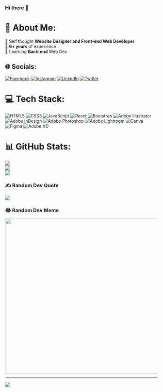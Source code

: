 ### Hi there 👋

# 💫 About Me:
🔭 Self thought **Website Designer and Front-end Web Developer**<br>🤝 **6+ years** of experience<br>🌱 Learning **Back-end** Web Dev


## 🌐 Socials:
[![Facebook](https://img.shields.io/badge/Facebook-%231877F2.svg?logo=Facebook&logoColor=white)](https://facebook.com/amar.karthik.794) [![Instagram](https://img.shields.io/badge/Instagram-%23E4405F.svg?logo=Instagram&logoColor=white)](https://instagram.com/dynamic_gamer__.__) [![LinkedIn](https://img.shields.io/badge/LinkedIn-%230077B5.svg?logo=linkedin&logoColor=white)](https://linkedin.com/in/amar_karthik) [![Twitter](https://img.shields.io/badge/Twitter-%231DA1F2.svg?logo=Twitter&logoColor=white)](https://twitter.com/dynamic_gamer) 

# 💻 Tech Stack:
![HTML5](https://img.shields.io/badge/html5-%23E34F26.svg?style=for-the-badge&logo=html5&logoColor=white) ![CSS3](https://img.shields.io/badge/css3-%231572B6.svg?style=for-the-badge&logo=css3&logoColor=white) ![JavaScript](https://img.shields.io/badge/javascript-%23323330.svg?style=for-the-badge&logo=javascript&logoColor=%23F7DF1E) ![React](https://img.shields.io/badge/react-%2320232a.svg?style=for-the-badge&logo=react&logoColor=%2361DAFB) ![Bootstrap](https://img.shields.io/badge/bootstrap-%23563D7C.svg?style=for-the-badge&logo=bootstrap&logoColor=white) ![Adobe Illustrator](https://img.shields.io/badge/adobeillustrator-%23FF9A00.svg?style=for-the-badge&logo=adobeillustrator&logoColor=white) ![Adobe InDesign](https://img.shields.io/badge/Adobe%20InDesign-49021F?style=for-the-badge&logo=adobeindesign&logoColor=white) ![Adobe Photoshop](https://img.shields.io/badge/adobephotoshop-%2331A8FF.svg?style=for-the-badge&logo=adobephotoshop&logoColor=white) ![Adobe Lightroom](https://img.shields.io/badge/Adobe%20Lightroom-31A8FF.svg?style=for-the-badge&logo=Adobe%20Lightroom&logoColor=white) ![Canva](https://img.shields.io/badge/Canva-%2300C4CC.svg?style=for-the-badge&logo=Canva&logoColor=white) 	![Figma](https://img.shields.io/badge/figma-%23F24E1E.svg?style=for-the-badge&logo=figma&logoColor=white) ![Adobe XD](https://img.shields.io/badge/Adobe%20XD-470137?style=for-the-badge&logo=Adobe%20XD&logoColor=#FF61F6)
# 📊 GitHub Stats:
![](https://github-readme-stats.vercel.app/api?username=amarbv2002&theme=vue-dark&hide_border=false&include_all_commits=true&count_private=true)<br/>
![](https://github-readme-streak-stats.herokuapp.com/?user=amarbv2002&theme=vue-dark&hide_border=false)<br/>
![](https://github-readme-stats.vercel.app/api/top-langs/?username=amarbv2002&theme=vue-dark&hide_border=false&include_all_commits=true&count_private=true&layout=compact)

### ✍️ Random Dev Quote
![](https://quotes-github-readme.vercel.app/api?type=horizontal&theme=radical)

### 😂 Random Dev Meme
<img src="https://random-memer.herokuapp.com/" width="512px"/>

---
[![](https://visitcount.itsvg.in/api?id=amarbv2002&icon=0&color=0)](https://visitcount.itsvg.in)

  <!-- Proudly created with GPRM ( https://gprm.itsvg.in ) -->
  

